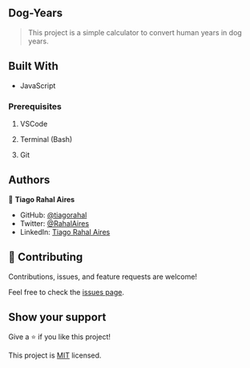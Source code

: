 ## Dog-Years

> This project is a simple calculator to convert human years in dog years.



## Built With

- JavaScript

### Prerequisites

1. VSCode

2. Terminal (Bash)

3. Git


## Authors

👤 **Tiago Rahal Aires**

- GitHub: [@tiagorahal](https://github.com/tiagorahal)
- Twitter: [@RahalAires](https://twitter.com/RahalAires)
- LinkedIn: [Tiago Rahal Aires](https://linkedin.com/tiagorahal)

## 🤝 Contributing

Contributions, issues, and feature requests are welcome!

Feel free to check the [issues page](https://github.com/tiagorahal/JS-Learning/issues).

## Show your support

Give a ⭐️ if you like this project!



This project is [MIT](./MIT.md) licensed.

